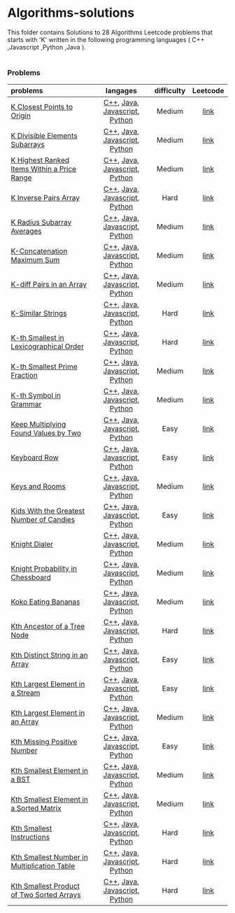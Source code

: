 # Algorithms-solutions
This folder contains Solutions to 28 Algorithms Leetcode problems that starts with 'K' written in the following programming languages ( C++ ,Javascript ,Python ,Java ).<br><br>
### Problems ###
|problems|langages|difficulty|Leetcode|
|:-------|:------:|:--------:|:------:|
|[K Closest Points to Origin](./K%20Closest%20Points%20to%20Origin)|[C++](./scripts/algorithms/K/K%20Closest%20Points%20to%20Origin/K%20Closest%20Points%20to%20Origin.cpp), [Java](./scripts/algorithms/K/K%20Closest%20Points%20to%20Origin/K%20Closest%20Points%20to%20Origin.java), [Javascript](./scripts/algorithms/K/K%20Closest%20Points%20to%20Origin/K%20Closest%20Points%20to%20Origin.js), [Python](./scripts/algorithms/K/K%20Closest%20Points%20to%20Origin/K%20Closest%20Points%20to%20Origin.py)|Medium|[link](https://leetcode.com/problems/k-closest-points-to-origin)|
|[K Divisible Elements Subarrays](./K%20Divisible%20Elements%20Subarrays)|[C++](./scripts/algorithms/K/K%20Divisible%20Elements%20Subarrays/K%20Divisible%20Elements%20Subarrays.cpp), [Java](./scripts/algorithms/K/K%20Divisible%20Elements%20Subarrays/K%20Divisible%20Elements%20Subarrays.java), [Javascript](./scripts/algorithms/K/K%20Divisible%20Elements%20Subarrays/K%20Divisible%20Elements%20Subarrays.js), [Python](./scripts/algorithms/K/K%20Divisible%20Elements%20Subarrays/K%20Divisible%20Elements%20Subarrays.py)|Medium|[link](https://leetcode.com/problems/k-divisible-elements-subarrays)|
|[K Highest Ranked Items Within a Price Range](./K%20Highest%20Ranked%20Items%20Within%20a%20Price%20Range)|[C++](./scripts/algorithms/K/K%20Highest%20Ranked%20Items%20Within%20a%20Price%20Range/K%20Highest%20Ranked%20Items%20Within%20a%20Price%20Range.cpp), [Java](./scripts/algorithms/K/K%20Highest%20Ranked%20Items%20Within%20a%20Price%20Range/K%20Highest%20Ranked%20Items%20Within%20a%20Price%20Range.java), [Javascript](./scripts/algorithms/K/K%20Highest%20Ranked%20Items%20Within%20a%20Price%20Range/K%20Highest%20Ranked%20Items%20Within%20a%20Price%20Range.js), [Python](./scripts/algorithms/K/K%20Highest%20Ranked%20Items%20Within%20a%20Price%20Range/K%20Highest%20Ranked%20Items%20Within%20a%20Price%20Range.py)|Medium|[link](https://leetcode.com/problems/k-highest-ranked-items-within-a-price-range)|
|[K Inverse Pairs Array](./K%20Inverse%20Pairs%20Array)|[C++](./scripts/algorithms/K/K%20Inverse%20Pairs%20Array/K%20Inverse%20Pairs%20Array.cpp), [Java](./scripts/algorithms/K/K%20Inverse%20Pairs%20Array/K%20Inverse%20Pairs%20Array.java), [Javascript](./scripts/algorithms/K/K%20Inverse%20Pairs%20Array/K%20Inverse%20Pairs%20Array.js), [Python](./scripts/algorithms/K/K%20Inverse%20Pairs%20Array/K%20Inverse%20Pairs%20Array.py)|Hard|[link](https://leetcode.com/problems/k-inverse-pairs-array)|
|[K Radius Subarray Averages](./K%20Radius%20Subarray%20Averages)|[C++](./scripts/algorithms/K/K%20Radius%20Subarray%20Averages/K%20Radius%20Subarray%20Averages.cpp), [Java](./scripts/algorithms/K/K%20Radius%20Subarray%20Averages/K%20Radius%20Subarray%20Averages.java), [Javascript](./scripts/algorithms/K/K%20Radius%20Subarray%20Averages/K%20Radius%20Subarray%20Averages.js), [Python](./scripts/algorithms/K/K%20Radius%20Subarray%20Averages/K%20Radius%20Subarray%20Averages.py)|Medium|[link](https://leetcode.com/problems/k-radius-subarray-averages)|
|[K-Concatenation Maximum Sum](./K-Concatenation%20Maximum%20Sum)|[C++](./scripts/algorithms/K/K-Concatenation%20Maximum%20Sum/K-Concatenation%20Maximum%20Sum.cpp), [Java](./scripts/algorithms/K/K-Concatenation%20Maximum%20Sum/K-Concatenation%20Maximum%20Sum.java), [Javascript](./scripts/algorithms/K/K-Concatenation%20Maximum%20Sum/K-Concatenation%20Maximum%20Sum.js), [Python](./scripts/algorithms/K/K-Concatenation%20Maximum%20Sum/K-Concatenation%20Maximum%20Sum.py)|Medium|[link](https://leetcode.com/problems/k-concatenation-maximum-sum)|
|[K-diff Pairs in an Array](./K-diff%20Pairs%20in%20an%20Array)|[C++](./scripts/algorithms/K/K-diff%20Pairs%20in%20an%20Array/K-diff%20Pairs%20in%20an%20Array.cpp), [Java](./scripts/algorithms/K/K-diff%20Pairs%20in%20an%20Array/K-diff%20Pairs%20in%20an%20Array.java), [Javascript](./scripts/algorithms/K/K-diff%20Pairs%20in%20an%20Array/K-diff%20Pairs%20in%20an%20Array.js), [Python](./scripts/algorithms/K/K-diff%20Pairs%20in%20an%20Array/K-diff%20Pairs%20in%20an%20Array.py)|Medium|[link](https://leetcode.com/problems/k-diff-pairs-in-an-array)|
|[K-Similar Strings](./K-Similar%20Strings)|[C++](./scripts/algorithms/K/K-Similar%20Strings/K-Similar%20Strings.cpp), [Java](./scripts/algorithms/K/K-Similar%20Strings/K-Similar%20Strings.java), [Javascript](./scripts/algorithms/K/K-Similar%20Strings/K-Similar%20Strings.js), [Python](./scripts/algorithms/K/K-Similar%20Strings/K-Similar%20Strings.py)|Hard|[link](https://leetcode.com/problems/k-similar-strings)|
|[K-th Smallest in Lexicographical Order](./K-th%20Smallest%20in%20Lexicographical%20Order)|[C++](./scripts/algorithms/K/K-th%20Smallest%20in%20Lexicographical%20Order/K-th%20Smallest%20in%20Lexicographical%20Order.cpp), [Java](./scripts/algorithms/K/K-th%20Smallest%20in%20Lexicographical%20Order/K-th%20Smallest%20in%20Lexicographical%20Order.java), [Javascript](./scripts/algorithms/K/K-th%20Smallest%20in%20Lexicographical%20Order/K-th%20Smallest%20in%20Lexicographical%20Order.js), [Python](./scripts/algorithms/K/K-th%20Smallest%20in%20Lexicographical%20Order/K-th%20Smallest%20in%20Lexicographical%20Order.py)|Hard|[link](https://leetcode.com/problems/k-th-smallest-in-lexicographical-order)|
|[K-th Smallest Prime Fraction](./K-th%20Smallest%20Prime%20Fraction)|[C++](./scripts/algorithms/K/K-th%20Smallest%20Prime%20Fraction/K-th%20Smallest%20Prime%20Fraction.cpp), [Java](./scripts/algorithms/K/K-th%20Smallest%20Prime%20Fraction/K-th%20Smallest%20Prime%20Fraction.java), [Javascript](./scripts/algorithms/K/K-th%20Smallest%20Prime%20Fraction/K-th%20Smallest%20Prime%20Fraction.js), [Python](./scripts/algorithms/K/K-th%20Smallest%20Prime%20Fraction/K-th%20Smallest%20Prime%20Fraction.py)|Medium|[link](https://leetcode.com/problems/k-th-smallest-prime-fraction)|
|[K-th Symbol in Grammar](./K-th%20Symbol%20in%20Grammar)|[C++](./scripts/algorithms/K/K-th%20Symbol%20in%20Grammar/K-th%20Symbol%20in%20Grammar.cpp), [Java](./scripts/algorithms/K/K-th%20Symbol%20in%20Grammar/K-th%20Symbol%20in%20Grammar.java), [Javascript](./scripts/algorithms/K/K-th%20Symbol%20in%20Grammar/K-th%20Symbol%20in%20Grammar.js), [Python](./scripts/algorithms/K/K-th%20Symbol%20in%20Grammar/K-th%20Symbol%20in%20Grammar.py)|Medium|[link](https://leetcode.com/problems/k-th-symbol-in-grammar)|
|[Keep Multiplying Found Values by Two](./Keep%20Multiplying%20Found%20Values%20by%20Two)|[C++](./scripts/algorithms/K/Keep%20Multiplying%20Found%20Values%20by%20Two/Keep%20Multiplying%20Found%20Values%20by%20Two.cpp), [Java](./scripts/algorithms/K/Keep%20Multiplying%20Found%20Values%20by%20Two/Keep%20Multiplying%20Found%20Values%20by%20Two.java), [Javascript](./scripts/algorithms/K/Keep%20Multiplying%20Found%20Values%20by%20Two/Keep%20Multiplying%20Found%20Values%20by%20Two.js), [Python](./scripts/algorithms/K/Keep%20Multiplying%20Found%20Values%20by%20Two/Keep%20Multiplying%20Found%20Values%20by%20Two.py)|Easy|[link](https://leetcode.com/problems/keep-multiplying-found-values-by-two)|
|[Keyboard Row](./Keyboard%20Row)|[C++](./scripts/algorithms/K/Keyboard%20Row/Keyboard%20Row.cpp), [Java](./scripts/algorithms/K/Keyboard%20Row/Keyboard%20Row.java), [Javascript](./scripts/algorithms/K/Keyboard%20Row/Keyboard%20Row.js), [Python](./scripts/algorithms/K/Keyboard%20Row/Keyboard%20Row.py)|Easy|[link](https://leetcode.com/problems/keyboard-row)|
|[Keys and Rooms](./Keys%20and%20Rooms)|[C++](./scripts/algorithms/K/Keys%20and%20Rooms/Keys%20and%20Rooms.cpp), [Java](./scripts/algorithms/K/Keys%20and%20Rooms/Keys%20and%20Rooms.java), [Javascript](./scripts/algorithms/K/Keys%20and%20Rooms/Keys%20and%20Rooms.js), [Python](./scripts/algorithms/K/Keys%20and%20Rooms/Keys%20and%20Rooms.py)|Medium|[link](https://leetcode.com/problems/keys-and-rooms)|
|[Kids With the Greatest Number of Candies](./Kids%20With%20the%20Greatest%20Number%20of%20Candies)|[C++](./scripts/algorithms/K/Kids%20With%20the%20Greatest%20Number%20of%20Candies/Kids%20With%20the%20Greatest%20Number%20of%20Candies.cpp), [Java](./scripts/algorithms/K/Kids%20With%20the%20Greatest%20Number%20of%20Candies/Kids%20With%20the%20Greatest%20Number%20of%20Candies.java), [Javascript](./scripts/algorithms/K/Kids%20With%20the%20Greatest%20Number%20of%20Candies/Kids%20With%20the%20Greatest%20Number%20of%20Candies.js), [Python](./scripts/algorithms/K/Kids%20With%20the%20Greatest%20Number%20of%20Candies/Kids%20With%20the%20Greatest%20Number%20of%20Candies.py)|Easy|[link](https://leetcode.com/problems/kids-with-the-greatest-number-of-candies)|
|[Knight Dialer](./Knight%20Dialer)|[C++](./scripts/algorithms/K/Knight%20Dialer/Knight%20Dialer.cpp), [Java](./scripts/algorithms/K/Knight%20Dialer/Knight%20Dialer.java), [Javascript](./scripts/algorithms/K/Knight%20Dialer/Knight%20Dialer.js), [Python](./scripts/algorithms/K/Knight%20Dialer/Knight%20Dialer.py)|Medium|[link](https://leetcode.com/problems/knight-dialer)|
|[Knight Probability in Chessboard](./Knight%20Probability%20in%20Chessboard)|[C++](./scripts/algorithms/K/Knight%20Probability%20in%20Chessboard/Knight%20Probability%20in%20Chessboard.cpp), [Java](./scripts/algorithms/K/Knight%20Probability%20in%20Chessboard/Knight%20Probability%20in%20Chessboard.java), [Javascript](./scripts/algorithms/K/Knight%20Probability%20in%20Chessboard/Knight%20Probability%20in%20Chessboard.js), [Python](./scripts/algorithms/K/Knight%20Probability%20in%20Chessboard/Knight%20Probability%20in%20Chessboard.py)|Medium|[link](https://leetcode.com/problems/knight-probability-in-chessboard)|
|[Koko Eating Bananas](./Koko%20Eating%20Bananas)|[C++](./scripts/algorithms/K/Koko%20Eating%20Bananas/Koko%20Eating%20Bananas.cpp), [Java](./scripts/algorithms/K/Koko%20Eating%20Bananas/Koko%20Eating%20Bananas.java), [Javascript](./scripts/algorithms/K/Koko%20Eating%20Bananas/Koko%20Eating%20Bananas.js), [Python](./scripts/algorithms/K/Koko%20Eating%20Bananas/Koko%20Eating%20Bananas.py)|Medium|[link](https://leetcode.com/problems/koko-eating-bananas)|
|[Kth Ancestor of a Tree Node](./Kth%20Ancestor%20of%20a%20Tree%20Node)|[C++](./scripts/algorithms/K/Kth%20Ancestor%20of%20a%20Tree%20Node/Kth%20Ancestor%20of%20a%20Tree%20Node.cpp), [Java](./scripts/algorithms/K/Kth%20Ancestor%20of%20a%20Tree%20Node/Kth%20Ancestor%20of%20a%20Tree%20Node.java), [Javascript](./scripts/algorithms/K/Kth%20Ancestor%20of%20a%20Tree%20Node/Kth%20Ancestor%20of%20a%20Tree%20Node.js), [Python](./scripts/algorithms/K/Kth%20Ancestor%20of%20a%20Tree%20Node/Kth%20Ancestor%20of%20a%20Tree%20Node.py)|Hard|[link](https://leetcode.com/problems/kth-ancestor-of-a-tree-node)|
|[Kth Distinct String in an Array](./Kth%20Distinct%20String%20in%20an%20Array)|[C++](./scripts/algorithms/K/Kth%20Distinct%20String%20in%20an%20Array/Kth%20Distinct%20String%20in%20an%20Array.cpp), [Java](./scripts/algorithms/K/Kth%20Distinct%20String%20in%20an%20Array/Kth%20Distinct%20String%20in%20an%20Array.java), [Javascript](./scripts/algorithms/K/Kth%20Distinct%20String%20in%20an%20Array/Kth%20Distinct%20String%20in%20an%20Array.js), [Python](./scripts/algorithms/K/Kth%20Distinct%20String%20in%20an%20Array/Kth%20Distinct%20String%20in%20an%20Array.py)|Easy|[link](https://leetcode.com/problems/kth-distinct-string-in-an-array)|
|[Kth Largest Element in a Stream](./Kth%20Largest%20Element%20in%20a%20Stream)|[C++](./scripts/algorithms/K/Kth%20Largest%20Element%20in%20a%20Stream/Kth%20Largest%20Element%20in%20a%20Stream.cpp), [Java](./scripts/algorithms/K/Kth%20Largest%20Element%20in%20a%20Stream/Kth%20Largest%20Element%20in%20a%20Stream.java), [Javascript](./scripts/algorithms/K/Kth%20Largest%20Element%20in%20a%20Stream/Kth%20Largest%20Element%20in%20a%20Stream.js), [Python](./scripts/algorithms/K/Kth%20Largest%20Element%20in%20a%20Stream/Kth%20Largest%20Element%20in%20a%20Stream.py)|Easy|[link](https://leetcode.com/problems/kth-largest-element-in-a-stream)|
|[Kth Largest Element in an Array](./Kth%20Largest%20Element%20in%20an%20Array)|[C++](./scripts/algorithms/K/Kth%20Largest%20Element%20in%20an%20Array/Kth%20Largest%20Element%20in%20an%20Array.cpp), [Java](./scripts/algorithms/K/Kth%20Largest%20Element%20in%20an%20Array/Kth%20Largest%20Element%20in%20an%20Array.java), [Javascript](./scripts/algorithms/K/Kth%20Largest%20Element%20in%20an%20Array/Kth%20Largest%20Element%20in%20an%20Array.js), [Python](./scripts/algorithms/K/Kth%20Largest%20Element%20in%20an%20Array/Kth%20Largest%20Element%20in%20an%20Array.py)|Medium|[link](https://leetcode.com/problems/kth-largest-element-in-an-array)|
|[Kth Missing Positive Number](./Kth%20Missing%20Positive%20Number)|[C++](./scripts/algorithms/K/Kth%20Missing%20Positive%20Number/Kth%20Missing%20Positive%20Number.cpp), [Java](./scripts/algorithms/K/Kth%20Missing%20Positive%20Number/Kth%20Missing%20Positive%20Number.java), [Javascript](./scripts/algorithms/K/Kth%20Missing%20Positive%20Number/Kth%20Missing%20Positive%20Number.js), [Python](./scripts/algorithms/K/Kth%20Missing%20Positive%20Number/Kth%20Missing%20Positive%20Number.py)|Easy|[link](https://leetcode.com/problems/kth-missing-positive-number)|
|[Kth Smallest Element in a BST](./Kth%20Smallest%20Element%20in%20a%20BST)|[C++](./scripts/algorithms/K/Kth%20Smallest%20Element%20in%20a%20BST/Kth%20Smallest%20Element%20in%20a%20BST.cpp), [Java](./scripts/algorithms/K/Kth%20Smallest%20Element%20in%20a%20BST/Kth%20Smallest%20Element%20in%20a%20BST.java), [Javascript](./scripts/algorithms/K/Kth%20Smallest%20Element%20in%20a%20BST/Kth%20Smallest%20Element%20in%20a%20BST.js), [Python](./scripts/algorithms/K/Kth%20Smallest%20Element%20in%20a%20BST/Kth%20Smallest%20Element%20in%20a%20BST.py)|Medium|[link](https://leetcode.com/problems/kth-smallest-element-in-a-bst)|
|[Kth Smallest Element in a Sorted Matrix](./Kth%20Smallest%20Element%20in%20a%20Sorted%20Matrix)|[C++](./scripts/algorithms/K/Kth%20Smallest%20Element%20in%20a%20Sorted%20Matrix/Kth%20Smallest%20Element%20in%20a%20Sorted%20Matrix.cpp), [Java](./scripts/algorithms/K/Kth%20Smallest%20Element%20in%20a%20Sorted%20Matrix/Kth%20Smallest%20Element%20in%20a%20Sorted%20Matrix.java), [Javascript](./scripts/algorithms/K/Kth%20Smallest%20Element%20in%20a%20Sorted%20Matrix/Kth%20Smallest%20Element%20in%20a%20Sorted%20Matrix.js), [Python](./scripts/algorithms/K/Kth%20Smallest%20Element%20in%20a%20Sorted%20Matrix/Kth%20Smallest%20Element%20in%20a%20Sorted%20Matrix.py)|Medium|[link](https://leetcode.com/problems/kth-smallest-element-in-a-sorted-matrix)|
|[Kth Smallest Instructions](./Kth%20Smallest%20Instructions)|[C++](./scripts/algorithms/K/Kth%20Smallest%20Instructions/Kth%20Smallest%20Instructions.cpp), [Java](./scripts/algorithms/K/Kth%20Smallest%20Instructions/Kth%20Smallest%20Instructions.java), [Javascript](./scripts/algorithms/K/Kth%20Smallest%20Instructions/Kth%20Smallest%20Instructions.js), [Python](./scripts/algorithms/K/Kth%20Smallest%20Instructions/Kth%20Smallest%20Instructions.py)|Hard|[link](https://leetcode.com/problems/kth-smallest-instructions)|
|[Kth Smallest Number in Multiplication Table](./Kth%20Smallest%20Number%20in%20Multiplication%20Table)|[C++](./scripts/algorithms/K/Kth%20Smallest%20Number%20in%20Multiplication%20Table/Kth%20Smallest%20Number%20in%20Multiplication%20Table.cpp), [Java](./scripts/algorithms/K/Kth%20Smallest%20Number%20in%20Multiplication%20Table/Kth%20Smallest%20Number%20in%20Multiplication%20Table.java), [Javascript](./scripts/algorithms/K/Kth%20Smallest%20Number%20in%20Multiplication%20Table/Kth%20Smallest%20Number%20in%20Multiplication%20Table.js), [Python](./scripts/algorithms/K/Kth%20Smallest%20Number%20in%20Multiplication%20Table/Kth%20Smallest%20Number%20in%20Multiplication%20Table.py)|Hard|[link](https://leetcode.com/problems/kth-smallest-number-in-multiplication-table)|
|[Kth Smallest Product of Two Sorted Arrays](./Kth%20Smallest%20Product%20of%20Two%20Sorted%20Arrays)|[C++](./scripts/algorithms/K/Kth%20Smallest%20Product%20of%20Two%20Sorted%20Arrays/Kth%20Smallest%20Product%20of%20Two%20Sorted%20Arrays.cpp), [Java](./scripts/algorithms/K/Kth%20Smallest%20Product%20of%20Two%20Sorted%20Arrays/Kth%20Smallest%20Product%20of%20Two%20Sorted%20Arrays.java), [Javascript](./scripts/algorithms/K/Kth%20Smallest%20Product%20of%20Two%20Sorted%20Arrays/Kth%20Smallest%20Product%20of%20Two%20Sorted%20Arrays.js), [Python](./scripts/algorithms/K/Kth%20Smallest%20Product%20of%20Two%20Sorted%20Arrays/Kth%20Smallest%20Product%20of%20Two%20Sorted%20Arrays.py)|Hard|[link](https://leetcode.com/problems/kth-smallest-product-of-two-sorted-arrays)|